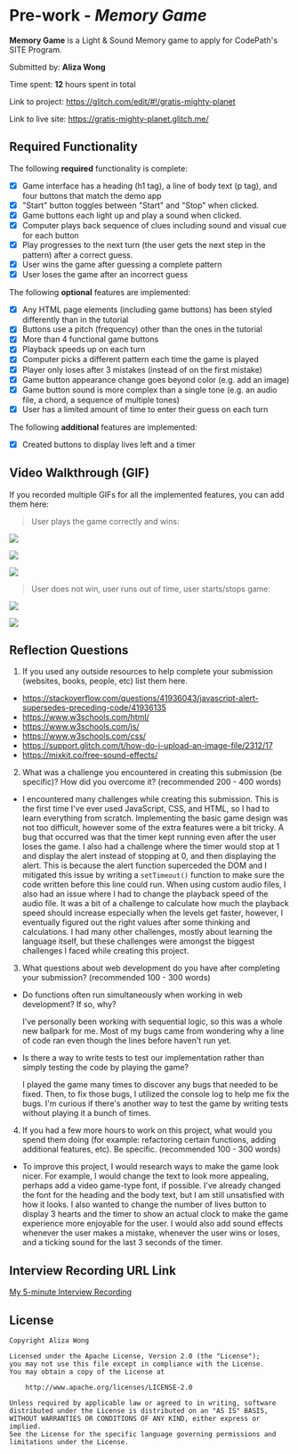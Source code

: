 # Pre-work - *Memory Game*

**Memory Game** is a Light & Sound Memory game to apply for CodePath's SITE Program. 

Submitted by: **Aliza Wong**

Time spent: **12** hours spent in total

Link to project: https://glitch.com/edit/#!/gratis-mighty-planet

Link to live site: https://gratis-mighty-planet.glitch.me/

## Required Functionality

The following **required** functionality is complete:

* [X] Game interface has a heading (h1 tag), a line of body text (p tag), and four buttons that match the demo app
* [X] "Start" button toggles between "Start" and "Stop" when clicked. 
* [X] Game buttons each light up and play a sound when clicked. 
* [X] Computer plays back sequence of clues including sound and visual cue for each button
* [X] Play progresses to the next turn (the user gets the next step in the pattern) after a correct guess. 
* [X] User wins the game after guessing a complete pattern
* [X] User loses the game after an incorrect guess

The following **optional** features are implemented:

* [X] Any HTML page elements (including game buttons) has been styled differently than in the tutorial
* [X] Buttons use a pitch (frequency) other than the ones in the tutorial
* [X] More than 4 functional game buttons
* [X] Playback speeds up on each turn
* [X] Computer picks a different pattern each time the game is played
* [X] Player only loses after 3 mistakes (instead of on the first mistake)
* [X] Game button appearance change goes beyond color (e.g. add an image)
* [X] Game button sound is more complex than a single tone (e.g. an audio file, a chord, a sequence of multiple tones)
* [X] User has a limited amount of time to enter their guess on each turn

The following **additional** features are implemented:

- [X] Created buttons to display lives left and a timer

## Video Walkthrough (GIF)

If you recorded multiple GIFs for all the implemented features, you can add them here:
> User plays the game correctly and wins:

![](https://user-images.githubusercontent.com/97565167/156295694-474ba3fa-bf5c-4dfd-80d8-1e34cf3afb25.gif)

![](https://user-images.githubusercontent.com/97565167/156295844-5969ea3a-7b34-4ca9-a8e8-cedb621e8dad.gif)

![](https://user-images.githubusercontent.com/97565167/156295876-56cf774b-348a-4bbe-a623-380c1553156e.gif)

> User does not win, user runs out of time, user starts/stops game:


![](https://user-images.githubusercontent.com/97565167/156295903-d27a0696-1531-480e-a5a1-33a8fc9cb07c.gif)

![](https://user-images.githubusercontent.com/97565167/156295920-62aea3fd-d469-44d5-84a5-e6c6a60b556f.gif)


## Reflection Questions
1. If you used any outside resources to help complete your submission (websites, books, people, etc) list them here. 
  - https://stackoverflow.com/questions/41936043/javascript-alert-supersedes-preceding-code/41936135
  - https://www.w3schools.com/html/
  - https://www.w3schools.com/js/
  - https://www.w3schools.com/css/
  - https://support.glitch.com/t/how-do-i-upload-an-image-file/2312/17
  - https://mixkit.co/free-sound-effects/
  
  

2. What was a challenge you encountered in creating this submission (be specific)? How did you overcome it? (recommended 200 - 400 words) 

  - I encountered many challenges while creating this submission. This is the first time I've ever used JavaScript, CSS, and HTML, so I had to learn everything from scratch. 
Implementing the basic game design was not too difficult, however some of the extra features were a bit tricky. A bug that occurred was that the timer kept running even 
after the user loses the game. I also had a challenge where the timer would stop at 1 and display the alert instead of stopping at 0, and then displaying the alert. This is because
the alert function superceded the DOM and I mitigated this issue by writing a `setTimeout()` function to make sure the code written before this line could run. When using custom
audio files, I also had an issue where I had to change the playback speed of the audio file. It was a bit of a challenge to calculate how much the playback speed should increase
especially when the levels get faster, however, I eventually figured out the right values after some thinking and calculations. I had many other challenges, mostly about learning the language
itself, but these challenges were amongst the biggest challenges I faced while creating this project. 

3. What questions about web development do you have after completing your submission? (recommended 100 - 300 words) 
  - Do functions often run simultaneously when working in web development? If so, why?
  
      I've personally been working with sequential logic, so this was a whole new ballpark for me. Most of my bugs came from wondering why a line of code ran even though the lines before haven't
      run yet. 
  - Is there a way to write tests to test our implementation rather than simply testing the code by playing the game?

     I played the game many times to discover any bugs that needed to be fixed. Then, to fix those bugs, I utilized the console log to help me fix the bugs. I'm curious if there's another way to test the game by writing tests without playing it a bunch of times. 

4. If you had a few more hours to work on this project, what would you spend them doing (for example: refactoring certain functions, adding additional features, etc). Be specific. (recommended 100 - 300 words) 

  - To improve this project, I would research ways to make the game look nicer. For example, I would change the text to look more appealing, perhaps add a video game-type font, if possible. I've already changed the font for the 
heading and the body text, but I am still unsatisfied with how it looks. I also wanted to change the number of lives button to display 3 hearts and the timer to show an actual clock to make the game experience more enjoyable
for the user. I would also add sound effects whenever the user makes a mistake, whenever the user wins or loses, and a ticking sound for the last 3 seconds of the timer. 



## Interview Recording URL Link

[My 5-minute Interview Recording](your-link-here)


## License

    Copyright Aliza Wong

    Licensed under the Apache License, Version 2.0 (the "License");
    you may not use this file except in compliance with the License.
    You may obtain a copy of the License at

        http://www.apache.org/licenses/LICENSE-2.0

    Unless required by applicable law or agreed to in writing, software
    distributed under the License is distributed on an "AS IS" BASIS,
    WITHOUT WARRANTIES OR CONDITIONS OF ANY KIND, either express or implied.
    See the License for the specific language governing permissions and
    limitations under the License.
